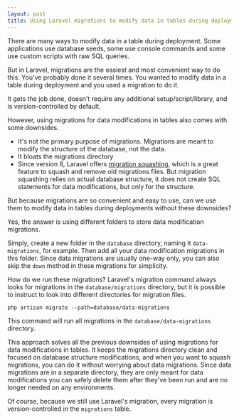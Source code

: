 ```yaml
---
layout: post
title: Using Laravel migrations to modify data in tables during deployments
---
```


There are many ways to modify data in a table during deployment.
Some applications use database seeds, some use console commands and some use custom scripts with raw SQL queries.

But in Laravel, migrations are the easiest and most convenient way to do this.
You've probably done it several times. You wanted to modify data in a table during deployment and you used a migration to do it.

It gets the job done, doesn't require any additional setup/script/library, and is version-controlled by default.

<!--more-->

However, using migrations for data modifications in tables also comes with some downsides.

- It's not the primary purpose of migrations. Migrations are meant to modify the structure of the database, not the data.
- It bloats the migrations directory
- Since version 8, Laravel offers [migration squashing](https://laravel.com/docs/10.x/migrations#squashing-migrations), which is a great feature to squash and remove old migrations files. But migration squashing relies on actual database structure, it does not create SQL statements for data modifications, but only for the structure.

But because migrations are so convenient and easy to use, can we use them to modify data in tables during deployments without these downsides?

Yes, the answer is using different folders to store data modification migrations.

Simply, create a new folder in the `database` directory, naming it `data-migrations`, for example. Then add all your data modification migrations in this folder.
Since data migrations are usually one-way only, you can also skip the `down` method in these migrations for simplicity.

How do we run these migrations? Laravel's migration command always looks for migrations in the `database/migrations` directory, but it is possible to instruct to look into different directories for migration files.

```shell
php artisan migrate --path=database/data-migrations
```

This command will run all migrations in the `database/data-migrations` directory.

This approach solves all the previous downsides of using migrations for data modifications in tables. It keeps the migrations directory clean and focused on database structure modifications, and when you want to squash migrations, you can do it without worrying about data migrations.
Since data migrations are in a separate directory, they are only meant for data modifications you can safely delete them after they've been run and are no longer needed on any environments.

Of course, because we still use Laravel's migration, every migration is version-controlled in the `migrations` table.
